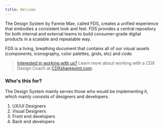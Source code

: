 ```yaml
---
title: Welcome
---
```


The Design System by Fannie Mae, called FDS, creates a unified experience that embodies a consistent look and feel. FDS provides a central repository for both internal and external teams to build consumer-grade digital products in a scalable and repeatable way. 

FDS is a living, breathing document that contains all of our visual assets (components, iconography, color palettes, grids, etc) and code.

> [Interested in working with us?](http://example.com/signup) Learn more about working with a CDX Design Coach at [CDXsharepoint.com](http://cdxsharepoint.com/).

### Who's this for?

The Design System mainly serves those who would be implementing it, which mainly consists of designers and developers. 

1. UX/UI Designers
2. Visual Designers
3. Front end developers
4. Back end developers


